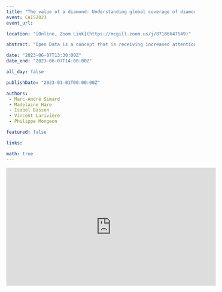 ```yaml
---
title: "The value of a diamond: Understanding global coverage of diamond Open Access journals in Web of Science, Scopus, and OpenAlex to support an open future"
event: CAIS2023
event_url: 

location: "[Online, Zoom Link](https://mcgill.zoom.us/j/87186647549)"

abstract: "Open Data is a concept that is receiving increased attention and support in academic environments, with one justification being that shared data may be reused in further research. But what evidence exists for such reuse, and what is the relationship between the producers of shared datasets and researchers making use of them? This work in progress makes use of dataset citations in the OpenAlex bibliometric database to analyze the relationship between the creators of datasets and authors who cite them, at individual, institutional, and national levels."

date: "2023-06-07T13:30:00Z"
date_end: "2023-06-07T14:00:00Z"

all_day: false

publishDate: "2023-01-01T00:00:00Z"

authors:
 - Marc-André Simard
 - Madelaine Hare
 - Isabel Basson
 - Vincent Larivière
 - Philippe Mongeon

featured: false

links:

math: true
---
```


<iframe width="560" height="315" src="https://www.youtube.com/embed/PziuItLDZa4" title="YouTube video player" frameborder="0" allow="accelerometer; autoplay; clipboard-write; encrypted-media; gyroscope; picture-in-picture; web-share" allowfullscreen></iframe>
